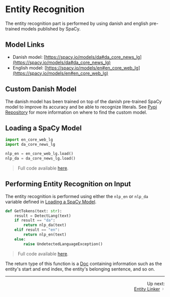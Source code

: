 # Entity Recognition
The entity recognition part is performed by using danish and english pre-trained models published by SpaCy. 

## Model Links
- Danish model: [https://spacy.io/models/da#da_core_news_lg](https://spacy.io/models/da#da_core_news_lg)
- English model: [https://spacy.io/models/en#en_core_web_lg](https://spacy.io/models/en#en_core_web_lg)

## Custom Danish Model
The danish model has been trained on top of the danish pre-trained SpaCy model to improve its accuracy and be able to recognize literals. See [Pypi Repository](https://github.com/Knox-AAU/PreProcessingLayer_EntityRecognitionAndLinking/blob/main/docs/pypi.md) for more information on where to find the custom model.

## Loading a SpaCy Model
```python
import en_core_web_lg
import da_core_news_lg

nlp_en = en_core_web_lg.load()
nlp_da = da_core_news_lg.load()
```

> Full code available [here](https://github.com/Knox-AAU/PreProcessingLayer_EntityRecognitionAndLinking/blob/5fcd59bac0fbd91b2543d7d78a893f16da49f25f/components/GetSpacyData.py#L17#L18).

## Performing Entity Recognition on Input
The entity recognition is performed using either the `nlp_en` or `nlp_da` variable defined in [Loading a SpaCy Model](https://github.com/Knox-AAU/PreProcessingLayer_EntityRecognitionAndLinking/blob/main/docs/entityrecognition.md#loading-a-spacy-model).

```python
def GetTokens(text: str):
    result = DetectLang(text)
    if result == "da":
        return nlp_da(text)
    elif result == "en":
        return nlp_en(text)
    else:
        raise UndetectedLanguageException()
```

> Full code available [here](https://github.com/Knox-AAU/PreProcessingLayer_EntityRecognitionAndLinking/blob/5fcd59bac0fbd91b2543d7d78a893f16da49f25f/components/GetSpacyData.py#L31#L38).

The return type of this function is a [Doc](https://spacy.io/api/doc) containing information such as the entity's start and end index, the entity's belonging sentence, and so on.

-----------
<div style="text-align: right">
    Up next:
    <br>
    <a href="https://github.com/Knox-AAU/PreProcessingLayer_EntityRecognitionAndLinking/blob/main/docs/entitylinker.md">Entity Linker</a>
    <span class="pagination_icon__3ocd0"><svg class="with-icon_icon__MHUeb" data-testid="geist-icon" fill="none" height="24" shape-rendering="geometricPrecision" stroke="currentColor" stroke-linecap="round" stroke-linejoin="round" stroke-width="1.5" viewBox="0 0 24 24" width="24" style="color:currentColor;width:11px;height:11px"><path d="M9 18l6-6-6-6"></path></svg></span>
</div>
